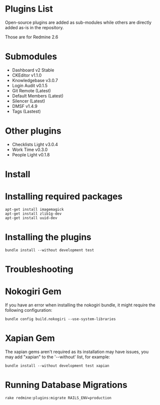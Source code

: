 Plugins List
=

Open-source plugins are added as sub-modules while
others are directly added as-is in the repository.

Those are for Redmine 2.6

Submodules
==

- Dashboard v2 Stable
- CKEditor v1.1.0
- Knowledgebase v3.0.7
- Login Audit v0.1.5
- Git Remote (Latest)
- Default Members (Latest)
- Silencer (Latest)
- DMSF v1.4.9
- Tags (Lastest)

Other plugins
==

- Checklists Light v3.0.4
- Work Time v0.3.0
- People Light v0.1.8

Install
=

Installing required packages
==

    apt-get install imagemagick
    apt-get install zlib1g-dev
    apt-get install uuid-dev

Installing the plugins
==

    bundle install --without development test

Troubleshooting
===

Nokogiri Gem
====

If you have an error when installing the nokogiri bundle,
it might require the following configuration:

    bundle config build.nokogiri --use-system-libraries

Xapian Gem
====
The xapian gems aren't required as its installation may have issues,
you may add "xapian" to the '--without' list, for example:

    bundle install --without development test xapian

Running Database Migrations
==

    rake redmine:plugins:migrate RAILS_ENV=production
